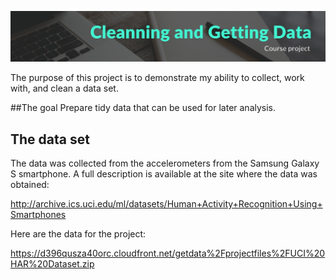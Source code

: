 ![Getting and Cleaning Data Course Project](./assets/cover.jpg?raw=true "Title")

The purpose of this project is to demonstrate my ability to collect, work with, and clean a data set. 

##The goal 
Prepare tidy data that can be used for later analysis.

## The data set
The data was collected from the accelerometers from the Samsung Galaxy S smartphone. A full description is available at the site where the data was obtained:

http://archive.ics.uci.edu/ml/datasets/Human+Activity+Recognition+Using+Smartphones

Here are the data for the project:

https://d396qusza40orc.cloudfront.net/getdata%2Fprojectfiles%2FUCI%20HAR%20Dataset.zip

